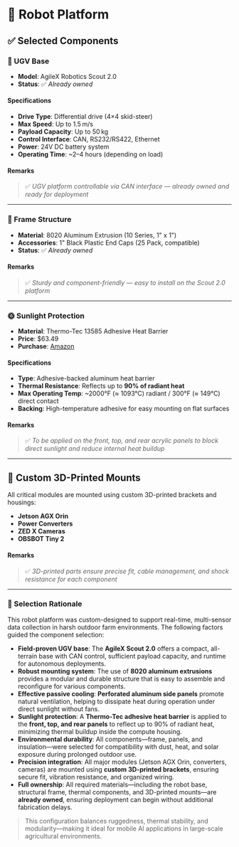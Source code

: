 # 🤖 Robot Platform

## ✅ Selected Components

### 🚜 UGV Base

- **Model**: AgileX Robotics Scout 2.0  
- **Status**: ✅ *Already owned*

#### Specifications
- **Drive Type**: Differential drive (4×4 skid-steer)  
- **Max Speed**: Up to 1.5 m/s  
- **Payload Capacity**: Up to 50 kg  
- **Control Interface**: CAN, RS232/RS422, Ethernet  
- **Power**: 24V DC battery system  
- **Operating Time**: ~2–4 hours (depending on load)  

#### Remarks
> ✅ *UGV platform controllable via CAN interface — already owned and ready for deployment*

---

### 🧱 Frame Structure

- **Material**: 8020 Aluminum Extrusion (10 Series, 1" x 1")  
- **Accessories**: 1" Black Plastic End Caps (25 Pack, compatible)  
- **Status**: ✅ *Already owned*

#### Remarks
> ✅ *Sturdy and component-friendly — easy to install on the Scout 2.0 platform*

---

### 🌞 Sunlight Protection

- **Material**: Thermo-Tec 13585 Adhesive Heat Barrier  
- **Price**: $63.49  
- **Purchase**: [Amazon](https://www.amazon.com/dp/B000TXU55S)  

#### Specifications
- **Type**: Adhesive-backed aluminum heat barrier  
- **Thermal Resistance**: Reflects up to **90% of radiant heat**  
- **Max Operating Temp**: ~2000°F (≈ 1093°C) radiant / 300°F (≈ 149°C) direct contact  
- **Backing**: High-temperature adhesive for easy mounting on flat surfaces

#### Remarks
> ✅ *To be applied on the front, top, and rear acrylic panels to block direct sunlight and reduce internal heat buildup*

---

## 🧩 Custom 3D-Printed Mounts

All critical modules are mounted using custom 3D-printed brackets and housings:

- **Jetson AGX Orin**
- **Power Converters**
- **ZED X Cameras**
- **OBSBOT Tiny 2**

#### Remarks
> ✅ *3D-printed parts ensure precise fit, cable management, and shock resistance for each component*

---

### 📌 Selection Rationale

This robot platform was custom-designed to support real-time, multi-sensor data collection in harsh outdoor farm environments. The following factors guided the component selection:

- **Field-proven UGV base**: The **AgileX Scout 2.0** offers a compact, all-terrain base with CAN control, sufficient payload capacity, and runtime for autonomous deployments.  
- **Robust mounting system**: The use of **8020 aluminum extrusions** provides a modular and durable structure that is easy to assemble and reconfigure for various components.  
- **Effective passive cooling**: **Perforated aluminum side panels** promote natural ventilation, helping to dissipate heat during operation under direct sunlight without fans.  
- **Sunlight protection**: A **Thermo-Tec adhesive heat barrier** is applied to the **front, top, and rear panels** to reflect up to 90% of radiant heat, minimizing thermal buildup inside the compute housing.  
- **Environmental durability**: All components—frame, panels, and insulation—were selected for compatibility with dust, heat, and solar exposure during prolonged outdoor use.  
- **Precision integration**: All major modules (Jetson AGX Orin, converters, cameras) are mounted using **custom 3D-printed brackets**, ensuring secure fit, vibration resistance, and organized wiring.  
- **Full ownership**: All required materials—including the robot base, structural frame, thermal components, and 3D-printed mounts—are **already owned**, ensuring deployment can begin without additional fabrication delays.

> This configuration balances ruggedness, thermal stability, and modularity—making it ideal for mobile AI applications in large-scale agricultural environments.